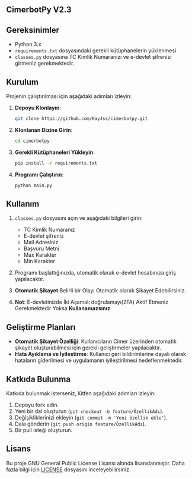 ## CimerbotPy V2.3

## Gereksinimler

- Python 3.x
- `requirements.txt` dosyasındaki gerekli kütüphanelerin yüklenmesi
- `classes.py` dosyasına TC Kimlik Numaranızı ve e-devlet şifrenizi girmeniz gerekmektedir.

## Kurulum

Projenin çalıştırılması için aşağıdaki adımları izleyin:

1. **Depoyu Klonlayın**:
   ```bash
   git clone https://github.com/KayJss/cimerbotpy.git
   ```
2. **Klonlanan Dizine Girin**:
   ```bash
   cd cimerbotpy
   ```
3. **Gerekli Kütüphaneleri Yükleyin**:
   ```bash
   pip install -r requirements.txt
   ```
4. **Programı Çalıştırın**:
   ```bash
   python main.py
   ```

## Kullanım

1. `classes.py` dosyasını açın ve aşağıdaki bilgileri girin:
   - TC Kimlik Numaranız
   - E-devlet şifreniz
   - Mail Adresiniz
   - Başvuru Metni
   - Max Karakter
   - Min Karakter

2. Programı başlattığınızda, otomatik olarak e-devlet hesabınıza giriş yapılacaktır.

3. **Otomatik Şikayet** Belirli bir Olayı Otomatik olarak Şikayet Edebilirsiniz.

4. **Not**: E-devletinizde İki Aşamalı doğrulamayı(2FA) Aktif Etmeniz Gerekmektedir Yoksa **Kullanamazsınız**

## Geliştirme Planları

- **Otomatik Şikayet Özelliği**: Kullanıcıların Cimer üzerinden otomatik şikayet oluşturabilmesi için gerekli geliştirmeler yapılacaktır.
- **Hata Ayıklama ve İyileştirme**: Kullanıcı geri bildirimlerine dayalı olarak hataların giderilmesi ve uygulamanın iyileştirilmesi hedeflenmektedir.

## Katkıda Bulunma

Katkıda bulunmak isterseniz, lütfen aşağıdaki adımları izleyin:

1. Depoyu fork edin.
2. Yeni bir dal oluşturun (`git checkout -b feature/ÖzellikAdı`).
3. Değişikliklerinizi ekleyin (`git commit -m 'Yeni özellik ekle'`).
4. Dala gönderin (`git push origin feature/ÖzellikAdı`).
5. Bir pull isteği oluşturun.

## Lisans

Bu proje GNU General Public License Lisansı altında lisanslanmıştır. Daha fazla bilgi için [LICENSE](LICENSE) dosyasını inceleyebilirsiniz.
